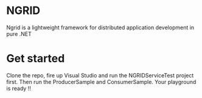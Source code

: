 # NGRID

Ngrid is a lightweight framework for distributed application development in pure .NET

# Get started

Clone the repo, fire up Visual Studio and run the NGRIDServiceTest project first. Then run the ProducerSample and ConsumerSample. Your playground is ready !!